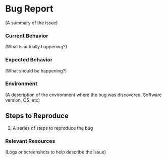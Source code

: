 # Bug Report

(A summary of the issue)

### Current Behavior
(What is actually happening?)

### Expected Behavior
(What should be happening?)

### Environment
(A description of the environment where the bug was discovered. Software version, OS, etc)

## Steps to Reproduce
1. A series of steps to reproduce the bug

### Relevant Resources
(Logs or screenshots to help describe the issue)
